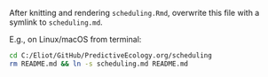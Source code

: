 After knitting and rendering `scheduling.Rmd`, overwrite this file with a symlink to `scheduling.md`.

E.g., on Linux/macOS from terminal:

```bash
cd C:/Eliot/GitHub/PredictiveEcology.org/scheduling
rm README.md && ln -s scheduling.md README.md
```
